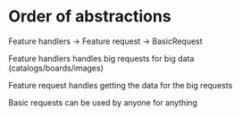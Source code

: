#  Order of abstractions

Feature handlers -> Feature request -> BasicRequest

Feature handlers handles big requests for big data (catalogs/boards/images)

Feature request handles getting the data for the big requests

Basic requests can be used by anyone for anything

